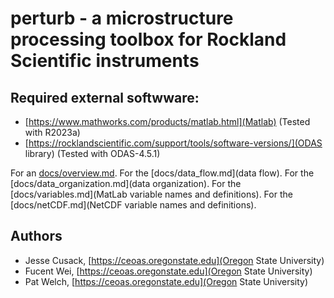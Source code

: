 # perturb - a microstructure processing toolbox for Rockland Scientific instruments

## Required external softwware:
- [https://www.mathworks.com/products/matlab.html](Matlab) (Tested with R2023a)
- [https://rocklandscientific.com/support/tools/software-versions/](ODAS library) (Tested with ODAS-4.5.1)

For an [docs/overview.md](overview).
For the [docs/data_flow.md](data flow).
For the [docs/data_organization.md](data organization).
For the [docs/variables.md](MatLab variable names and definitions).
For the [docs/netCDF.md](NetCDF variable names and definitions).

## Authors
* Jesse Cusack, [https://ceoas.oregonstate.edu](Oregon State University)
* Fucent Wei, [https://ceoas.oregonstate.edu](Oregon State University)
* Pat Welch, [https://ceoas.oregonstate.edu](Oregon State University)
